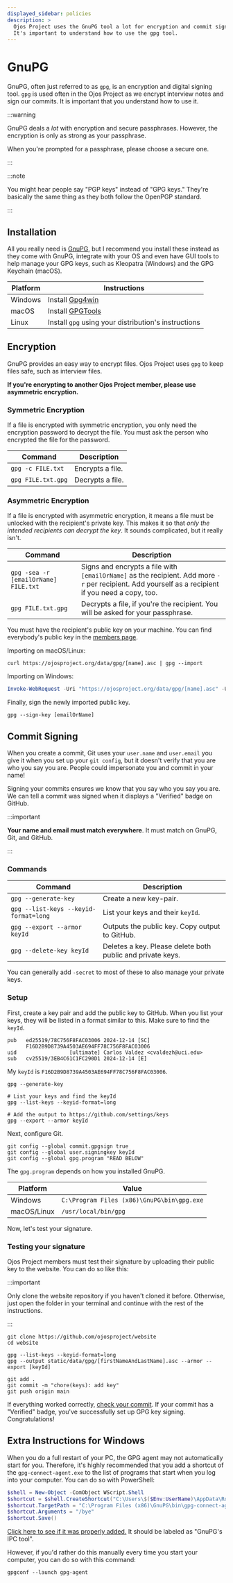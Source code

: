 ```yaml
---
displayed_sidebar: policies
description: >
  Ojos Project uses the GnuPG tool a lot for encryption and commit signatures.
  It's important to understand how to use the gpg tool.
---
```

# GnuPG

GnuPG, often just referred to as `gpg`, is an encryption and digital signing
tool. `gpg` is used often in the Ojos Project as we encrypt interview notes and
sign our commits. It is important that you understand how to use it.

:::warning

GnuPG deals a _lot_ with encryption and secure passphrases. However, the
encryption is only as strong as your passphrase.

When you're prompted for a passphrase, please choose a secure one.

:::

:::note

You might hear people say "PGP keys" instead of "GPG keys." They're basically
the same thing as they both follow the OpenPGP standard.

:::

## Installation

All you really need is [GnuPG](https://gnupg.org), but I recommend you install
these instead as they come with GnuPG, integrate with your OS and even have GUI
tools to help manage your GPG keys, such as Kleopatra (Windows) and the GPG
Keychain (macOS).

| Platform | Instructions                                         |
| -------- | ---------------------------------------------------- |
| Windows  | Install [Gpg4win](https://gpg4win.org/)              |
| macOS    | Install [GPGTools](https://gpgtools.org/)            |
| Linux    | Install `gpg` using your distribution's instructions |

## Encryption

GnuPG provides an easy way to encrypt files. Ojos Project uses `gpg` to keep
files safe, such as interview files.

**If you're encrypting to another Ojos Project member, please use asymmetric
encryption.**

### Symmetric Encryption

If a file is encrypted with symmetric encryption, you only need the encryption
password to decrypt the file. You must ask the person who encrypted the file for
the password.

| Command            | Description      |
| ------------------ | ---------------- |
| `gpg -c FILE.txt`  | Encrypts a file. |
| `gpg FILE.txt.gpg` | Decrypts a file. |

### Asymmetric Encryption

If a file is encrypted with asymmetric encryption, it means a file must be
unlocked with the recipient's private key. This makes it so that _only the
intended recipients can decrypt the key_. It sounds complicated, but it really
isn't.

| Command                              | Description                                                                                                                                        |
| ------------------------------------ | -------------------------------------------------------------------------------------------------------------------------------------------------- |
| `gpg -sea -r [emailOrName] FILE.txt` | Signs and encrypts a file with `[emailOrName]` as the recipient. Add more `-r` per recipient. Add yourself as a recipient if you need a copy, too. |
| `gpg FILE.txt.gpg`                   | Decrypts a file, if you're the recipient. You will be asked for your passphrase.                                                                   |

You must have the recipient's public key on your machine. You can find
everybody's public key in the [members page](/docs/members/).

Importing on macOS/Linux:

```shell
curl https://ojosproject.org/data/gpg/[name].asc | gpg --import
```

Importing on Windows:

```powershell
Invoke-WebRequest -Uri "https://ojosproject.org/data/gpg/[name].asc" -UseBasicParsing | Select-Object -ExpandProperty Content | New-Item -Path . -Name "temp.asc" -ItemType "file" -Force | Out-Null;  gpg --import temp.asc; Remove-Item -Path temp.asc -Force
```

Finally, sign the newly imported public key.

```shell
gpg --sign-key [emailOrName]
```

## Commit Signing

When you create a commit, Git uses your `user.name` and `user.email` you give it
when you set up your `git config`, but it doesn't verify that you are who you
say you are. People could impersonate you and commit in your name!

Signing your commits ensures we know that you say who you say you are. We can
tell a commit was signed when it displays a "Verified" badge on GitHub.

:::important

**Your name and email must match everywhere**. It must match on GnuPG, Git, and
GitHub.

:::

### Commands

| Command                               | Description                                                |
| ------------------------------------- | ---------------------------------------------------------- |
| `gpg --generate-key`                  | Create a new key-pair.                                     |
| `gpg --list-keys --keyid-format=long` | List your keys and their `keyId`.                          |
| `gpg --export --armor keyId`          | Outputs the public key. Copy output to GitHub.             |
| `gpg --delete-key keyId`              | Deletes a key. Please delete both public and private keys. |

You can generally add `-secret` to most of these to also manage your private
keys.

### Setup

First, create a key pair and add the public key to GitHub. When you list your
keys, they will be listed in a format similar to this. Make sure to find the
`keyId`.

```plaintext
pub   ed25519/78C756F8FAC03006 2024-12-14 [SC]
      F16D2B9D8739A4503AE694FF78C756F8FAC03006
uid                 [ultimate] Carlos Valdez <cvaldezh@uci.edu>
sub   cv25519/3EB4C61C1FC290D1 2024-12-14 [E]
```

My `keyId` is `F16D2B9D8739A4503AE694FF78C756F8FAC03006`.

```shell
gpg --generate-key

# List your keys and find the keyId
gpg --list-keys --keyid-format=long

# Add the output to https://github.com/settings/keys
gpg --export --armor keyId
```

Next, configure Git.

```shell
git config --global commit.gpgsign true
git config --global user.signingkey keyId
git config --global gpg.program "READ BELOW"
```

The `gpg.program` depends on how you installed GnuPG.

| Platform    | Value                                      |
| ----------- | ------------------------------------------ |
| Windows     | `C:\Program Files (x86)\GnuPG\bin\gpg.exe` |
| macOS/Linux | `/usr/local/bin/gpg`                       |

Now, let's test your signature.

### Testing your signature

Ojos Project members must test their signature by uploading their public key to
the website. You can do so like this:

:::important

Only clone the website repository if you haven't cloned it before. Otherwise,
just open the folder in your terminal and continue with the rest of
the instructions.

:::

```shell
git clone https://github.com/ojosproject/website
cd website

gpg --list-keys --keyid-format=long
gpg --output static/data/gpg/[firstNameAndLastName].asc --armor --export [keyId]

git add .
git commit -m "chore(keys): add key"
git push origin main
```

If everything worked correctly,
[check your commit](https://github.com/ojosproject/website/commits/). If your
commit has a "Verified" badge, you've successfully set up GPG key signing.
Congratulations!

## Extra Instructions for Windows

When you do a full restart of your PC, the GPG agent may not automatically start
for you. Therefore, it's highly recommended that you add a shortcut of the
`gpg-connect-agent.exe` to the list of programs that start when you log into
your computer. You can do so with PowerShell:

```powershell
$shell = New-Object -ComObject WScript.Shell
$shortcut = $shell.CreateShortcut("C:\Users\$($Env:UserName)\AppData\Roaming\Microsoft\Windows\Start Menu\Programs\Startup\gpg-connect-agent.lnk")
$shortcut.TargetPath = "C:\Program Files (x86)\GnuPG\bin\gpg-connect-agent.exe"
$shortcut.Arguments = "/bye"
$shortcut.Save()
```

<!-- markdownlint-disable no-inline-html -->

<a href="ms-settings:startupapps">Click here to see if it was properly added.</a>
It should be labeled as "GnuPG's IPC tool".

<!-- markdownlint-enable no-inline-html -->

However, if you'd rather do this manually every time you start your computer,
you can do so with this command:

```shell
gpgconf --launch gpg-agent
```
